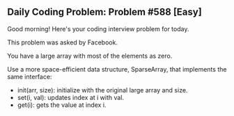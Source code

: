 ## Daily Coding Problem: Problem #588 [Easy]

Good morning! Here's your coding interview problem for today.

This problem was asked by Facebook.

You have a large array with most of the elements as zero.

Use a more space-efficient data structure, SparseArray, that implements the same interface:

- init(arr, size): initialize with the original large array and size.
- set(i, val): updates index at i with val.
- get(i): gets the value at index i.
